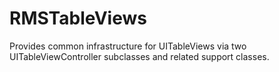 RMSTableViews 
===============

Provides common infrastructure for UITableViews via two UITableViewController subclasses and related support classes.

